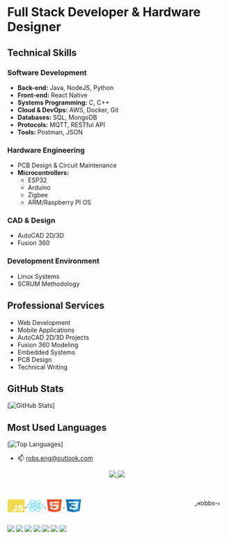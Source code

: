 # Full Stack Developer & Hardware Designer

## Technical Skills

### Software Development
- **Back-end:** Java, NodeJS, Python
- **Front-end:** React Native
- **Systems Programming:** C, C++
- **Cloud & DevOps:** AWS, Docker, Git
- **Databases:** SQL, MongoDB
- **Protocols:** MQTT, RESTful API
- **Tools:** Postman, JSON

### Hardware Engineering
- PCB Design & Circuit Maintenance
- **Microcontrollers:** 
  - ESP32
  - Arduino
  - Zigbee
  - ARM/Raspberry PI OS
  
### CAD & Design
- AutoCAD 2D/3D
- Fusion 360

### Development Environment
- Linux Systems
- SCRUM Methodology

## Professional Services
- Web Development
- Mobile Applications
- AutoCAD 2D/3D Projects
- Fusion 360 Modeling
- Embedded Systems
- PCB Design
- Technical Writing

## GitHub Stats
[![GitHub Stats](https://github-readme-stats.vercel.app/api?username=YOUR_USERNAME&show_icons=true&theme=dark)]

## Most Used Languages
[![Top Languages](https://github-readme-stats.vercel.app/api/top-langs/?username=YOUR_USERNAME&layout=compact&theme=dark)]

- 📫 robs.eng@outlook.com

<div align="center">
  <a href="https://github.com/robbsjr">
  <img width="42%" src="https://github-readme-stats.vercel.app/api?username=robbsjr&show_icons=true&theme=dark&include_all_commits=true&count_private=true"/>
  <img width="55%" src="https://github-readme-stats.vercel.app/api/top-langs/?username=robbsjr&layout=compact&langs_count=7&theme=dark"/>
</div>
  
 ##

<div style="display: inline_block"><br>
  <img align="center" alt="Rafa-Js" height="30" width="40" src="https://raw.githubusercontent.com/devicons/devicon/master/icons/javascript/javascript-plain.svg">
  <img align="center" alt="Rafa-React" height="30" width="40" src="https://raw.githubusercontent.com/devicons/devicon/master/icons/react/react-original.svg">
  <img align="center" alt="Rafa-HTML" height="30" width="40" src="https://raw.githubusercontent.com/devicons/devicon/master/icons/html5/html5-original.svg">
  <img align="center" alt="Rafa-CSS" height="30" width="40" src="https://raw.githubusercontent.com/devicons/devicon/master/icons/css3/css3-original.svg">

  <img align="right" alt="Robbs-Pic" height="150" style="border-radius:50px;" src="https://static.rankone.global/img/avatars/cybrodi-3HgXysbJvEupCAF9biBwLr.jpg">
</div>
  
 ##
  
  <div> 
  <a href="https://www.youtube.com/channel/UCbcyIj1rilYMEtcVQ5duH7Q" target="_blank"><img src="https://img.shields.io/badge/YouTube-FF0000?style=for-the-badge&logo=youtube&logoColor=white" target="_blank"></a>
  <a href="https://www.instagram.com/r0bbsjr/" target="_blank"><img src="https://img.shields.io/badge/-Instagram-%23E4405F?style=for-the-badge&logo=instagram&logoColor=white" target="_blank"></a>
 	<a href="https://www.twitch.tv/cybrodi" target="_blank"><img src="https://img.shields.io/badge/Twitch-9146FF?style=for-the-badge&logo=twitch&logoColor=white" target="_blank"></a>
  <a href="https://www.facebook.com/robbsjr" target="_blank"><img src="https://img.shields.io/badge/Facebook-1877F2?style=for-the-badge&logo=facebook&logoColor=white" target="_blank"></a>
 <a href="https://discord.gg/BnHtatZWNF" target="_blank"><img src="https://img.shields.io/badge/Discord-7289DA?style=for-the-badge&logo=discord&logoColor=white" target="_blank"></a> 
  <a href = "mailto:robs.eng@outlook.com"><img src="https://img.shields.io/badge/-Gmail-%23333?style=for-the-badge&logo=gmail&logoColor=white" target="_blank"></a>
  <a href="https://www.linkedin.com/in/robseng/" target="_blank"><img src="https://img.shields.io/badge/-LinkedIn-%230077B5?style=for-the-badge&logo=linkedin&logoColor=white" target="_blank"></a> 

 
</div>
